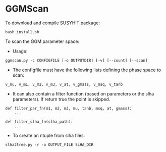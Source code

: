 GGMScan
========

To download and compile SUSYHIT package:

    bash install.sh



To scan the GGM parameter space:

* Usage:

```
ggmscan.py -c CONFIGFILE [-o OUTPUTDIR] [-v] [--count] [--scan]
```

* The configfile must have the following lists defining the phase space to scan:

```
v_mu, v_m1, v_m2, v_m3, v_at, v_gmass, v_msq, v_tanb
```

* It can also contain a filter function (based on parameters or the slha parameters). If return true the point is skipped.

```
def filter_par_fn(m1, m2, m3, mu, tanb, msq, at, gmass):
    ...

def filter_slha_fn(slha_path):
    ...
```


* To create an ntuple from slha files:

```
slha2tree.py -r -o OUTPUT_FILE SLHA_DIR
```
